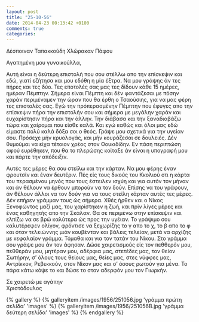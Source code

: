 ```yaml
---
layout: post
title: "25-10-56"
date: 2014-04-23 00:13:42 +0100
comments: true
categories:
---
```


Δέσποιναν Ταπακκούδη Χλώρακαν Πάφου

Aγαπημένη μου γυναικούλλα,

Αυτή είναι η δεύτερη επιστολή που σου στέλλω απο την επίσκεψιν και εδώ, γιατί εζήτησα και μου εδόθη η μία έξτρα. Να μου γράψης άν τες πήρες και τες δύο. Τες εποτολές σας μας τες δίδουν κάθε 15 ημέρες, ημέραν Πέμπτην. Σήμερα είναι Πέμπτη και δέν φαντάζεσαι με πόσην χαράν περιμέναμεν την ώραν που θα έρθη ο Τσαούσιης, για να μας φέρη τες επιστολές σας. Εγώ την πρόπερασμένην Πέμπτην που έφυγες απο την επίσκεψιν πήρα την επιστολήν σου και σήμερα με μεγάλην χαράν και ευχαρίστησιν πήρα και την άλλην. Την διάβασα και την ξαναδιαβάζω τώρα και χαίρομαι που είσθε καλά. Και εγώ καθώς και όλοι μας εδώ είμαστε πολύ καλά δόξα σοι ο θεός. Γράψε μου σχετικά για την υγείαν σου. Πρόσεχε μήν κρυολογάς, και μήν κουράζεσαι σε δουλειές. Δέν θυμούμαι να είχα τέτοιον χρέος στον Θουκιδίδην. Εν πάση περιπτώση αφού ευρέθηκεν, που θα το πλερώσης κοίταξε άν είναι η υπογραφή μου και πάρτε την απόδειξιν.

Αυτές τες μέρες θα σου στείλω και την κάρταν. Να μου φέρης έναν φρουτσίν και έναν δευτέριν. Πές είς τους δικούς του Κκολιού οτι η κάρτα του περασμένου μηνός που τους έστειλεν ισχύη και για αυτόν τον μήναν και άν θέλουν να έρθουν μπορούν να τον δούν.
Επίσης να του γράφουν, άν θέλουν άλλοι να τον δούν για να τους στείλη κάρταν αυτές τες μέρες. Δέν επήρεν γράμμαν τους ώς σήμερα. Χθές ήρθεν και ο Νίκος Ξενοφώντος μαζί μας, του χαρίστηκεν η ζωή, και πρίν λίγες μέρες και ένας καθηγητής απο την Σκάλαν. Θα σε περιμένω στην επίσκεψιν και ελπίζω να σε βρώ καλύτερα ώς προς την υγέιαν. Το γράψιμο σου καλυτέρεψεν ολίγον, φρόντισε να ξεχωρίζης το γ απο το χ, το β απο το φ και όταν τελειώννης μιάν κουβένταν και βάλεις τελείαν, μετά να αρχίζης με κεφαλαίον γράμμα. Τόμαθα και για τον τατάν του Νίκου. Στο γράμμα σου γράψε μου άν τον άφησαν. Δώσε χαιρετισμούς είς τον πεθθερόν μου, πεθθεράν μου, μητέραν μου, αδέρφια μας, στετέδες μας, τον θείον Σωτήρην, σ’ όλους τους θείους μας, θείες μας, στες νύφφες μας, Αντρίκκον, Ρεβεκκούν, στον Νίκον μας και σ’ όσους ρωτούν για μένα. Το πάρα κάτω κόψε το και δώσε το στον αδερφόν μου τον Γιωρκήν.

Σε χαιρετώ με αγάπην<br/>
Χριστόδουλος

{% gallery %}
  {% galleryitem /images/1956/251056.jpg 'γράμμα πρώτη σελίδα' 'images' %}
  {% galleryitem /images/1956/251056B.jpg 'γράμμα δεύτερη σελίδα' 'images' %}
{% endgallery %}

